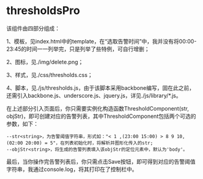 # thresholdsPro
该组件由四部分组成：

1、模板，见index.html中的template，在“选取告警时间”中，我并没有将00:00-23:45的时间一一列举完，只是列举了些特例，可自行增删；

2、图标，见./img/delete.png；

3、样式，见./css/thresholds.css；

4、脚本，见./js/thresholds.js，由于该脚本采用backbone编写，固在此之前，还需引入backbone.js、underscore.js、jquery.js，详见./js/library/*.js。

在上述部分引入页面后，你只需要实例化构造函数ThresholdComponent(str, objStr)，即可创建对应的告警列表，其中ThresholdComponent包括两个可选的参数，如下：

    --str<string>，为告警阈值字符串，形式如："< 1 ,(23:00 15:00) > 8 9 10,(02:00 20:00) = 5"，在列表初始化时，将解析并图形化传入的str;
    --objStr<string>，将生成的告警列表填入该objStr的定位元素中，默认为'body'。

最后，当你操作完告警列表后，你只需点击Save按钮，即可得到对应的告警阈值字符串，我通过console.log，将其打印在了控制栏中。
